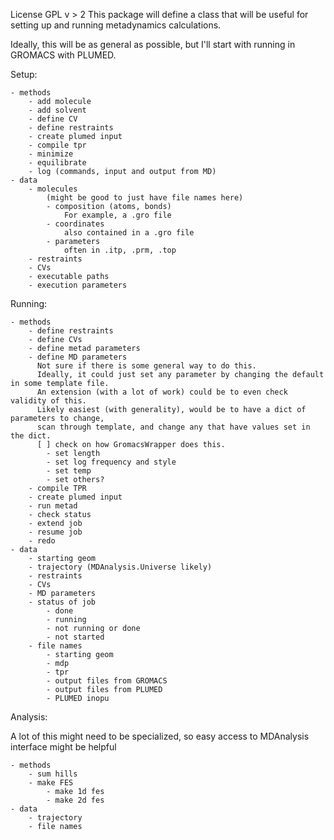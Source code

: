 License GPL v > 2
This package will define a class that will be useful for setting up and running metadynamics calculations.

Ideally, this will be as general as possible, but I'll start with running in GROMACS with PLUMED.


Setup:

    - methods
        - add molecule
        - add solvent
        - define CV
        - define restraints
        - create plumed input
        - compile tpr
        - minimize
        - equilibrate
        - log (commands, input and output from MD)
    - data
        - molecules
            (might be good to just have file names here)
            - composition (atoms, bonds)
                For example, a .gro file
            - coordinates
                also contained in a .gro file
            - parameters
                often in .itp, .prm, .top
        - restraints
        - CVs
        - executable paths
        - execution parameters


Running:

    - methods
        - define restraints
        - define CVs
        - define metad parameters
        - define MD parameters
          Not sure if there is some general way to do this.
          Ideally, it could just set any parameter by changing the default in some template file.
          An extension (with a lot of work) could be to even check validity of this.
          Likely easiest (with generality), would be to have a dict of parameters to change,
          scan through template, and change any that have values set in the dict.
          [ ] check on how GromacsWrapper does this.
            - set length
            - set log frequency and style
            - set temp
            - set others?
        - compile TPR
        - create plumed input
        - run metad
        - check status
        - extend job
        - resume job
        - redo
    - data
        - starting geom
        - trajectory (MDAnalysis.Universe likely)
        - restraints
        - CVs
        - MD parameters
        - status of job
            - done
            - running
            - not running or done
            - not started
        - file names
            - starting geom
            - mdp
            - tpr
            - output files from GROMACS
            - output files from PLUMED
            - PLUMED inopu

Analysis:

A lot of this might need to be specialized, so easy access to MDAnalysis interface might be helpful

    - methods
        - sum hills
        - make FES
            - make 1d fes
            - make 2d fes
    - data
        - trajectory
        - file names